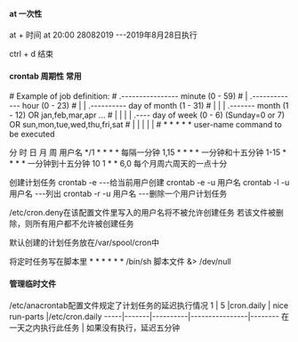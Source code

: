 #### at 一次性


at + 时间
at 20:00 28082019 ---2019年8月28日执行

ctrl + d 结束

#### crontab 周期性 常用
\# Example of job definition:
\# .---------------- minute (0 - 59)
\# |  .------------- hour (0 - 23)
\# |  |  .---------- day of month (1 - 31)
\# |  |  |  .------- month (1 - 12) OR jan,feb,mar,apr ...
\# |  |  |  |  .---- day of week (0 - 6) (Sunday=0 or 7) OR sun,mon,tue,wed,thu,fri,sat
\# |  |  |  |  |
\# *  *  *  *  * user-name  command to be executed

分 时 日 月 周 用户名
\*/1 * * * * 每隔一分钟
1,15 * * * * 一分钟和十五分钟
1-15 * * * * 一分钟到十五分钟
10 1 * * 6,0 每个月周六周天的一点十分

创建计划任务
crontab -e ---给当前用户创建
crontab -e -u 用户名
crontab -l -u 用户名 ---列出
crontab -r -u 用户名 ---删除一个用户计划任务

/etc/cron.deny在该配置文件里写入的用户名将不被允许创建任务
若该文件被删除，则所有用户都不允许被创建任务


默认创建的计划任务放在/var/spool/cron中


将定时任务写在脚本里
\* \* \* \* \* \* /bin/sh 脚本文件 &> /dev/null

#### 管理临时文件



/etc/anacrontab配置文件规定了计划任务的延迟执行情况
1 |	5	|cron.daily	|	nice run-parts |/etc/cron.daily
-----|-------|----------|----------------|--------
在一天之内执行此任务 | 如果没有执行，延迟五分钟
